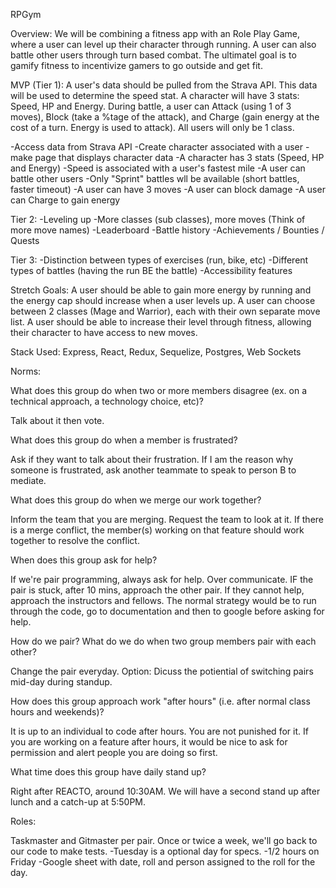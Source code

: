 RPGym

Overview:
We will be combining a fitness app with an Role Play Game, where a user can level up their character through running. A user can also
battle other users through turn based combat. The ultimatel goal is to gamify fitness to incentivize gamers to go outside and get fit.

MVP (Tier 1):
A user's data should be pulled from the Strava API. This
data will be used to determine the speed stat. A character
will have 3 stats: Speed, HP and Energy. During battle, a user can
Attack (using 1 of 3 moves), Block (take a %tage of the
attack), and Charge (gain energy at the cost of a turn.
Energy is used to attack). All users will only be 1 class.

-Access data from Strava API
-Create character associated with a user
  -make page that displays character data
-A character has 3 stats (Speed, HP and Energy)
  -Speed is associated with a user's fastest mile
-A user can battle other users
  -Only "Sprint" battles wll be available (short battles, faster timeout)
  -A user can have 3 moves
  -A user can block damage
  -A user can Charge to gain energy

Tier 2:
-Leveling up
-More classes (sub classes), more moves
 (Think of more move names)
-Leaderboard
-Battle history
-Achievements / Bounties / Quests

Tier 3:
-Distinction between types of exercises (run, bike, etc)
-Different types of battles (having the run BE the battle)
-Accessibility features


Stretch Goals:
A user should be able to gain more energy by running and the energy cap should increase when a user levels up. A user can choose between 2 classes (Mage and Warrior), each with their own separate move list. A user should be able to increase their level through fitness, allowing their character to have access to new moves.

Stack Used:
Express, React, Redux, Sequelize, Postgres, Web Sockets

Norms:

What does this group do when two or more members disagree (ex. on a technical approach, a technology choice, etc)?

Talk about it then vote.


What does this group do when a member is frustrated?

Ask if they want to talk about their frustration. If I am the reason why someone is frustrated, ask another teammate to speak to person B to mediate.

What does this group do when we merge our work together?

Inform the team that you are merging. Request the team to look at it. If there is a merge conflict, the member(s) working on that feature should work together to resolve the conflict.

When does this group ask for help?

If we're pair programming, always ask for help. Over communicate. IF the pair is stuck, after 10 mins, approach the other pair. If they cannot help, approach the instructors and fellows. The normal strategy would be to run through the code, go to documentation and then to google before asking for help.

How do we pair? What do we do when two group members pair with each other?

Change the pair everyday. Option: Dicuss the potiential of switching pairs mid-day during standup.

How does this group approach work "after hours" (i.e. after normal class hours and weekends)?

It is up to an individual to code after hours. You are not punished for it. If you are working on a feature after hours, it would be nice to ask for permission and alert people you are doing so first.

What time does this group have daily stand up?

Right after REACTO, around 10:30AM. We will have a second stand up after lunch and a catch-up at 5:50PM.

Roles:

Taskmaster and Gitmaster per pair.
Once or twice a week, we'll go back to our code to make tests.
-Tuesday is a optional day for specs.
-1/2 hours on Friday
-Google sheet with date, roll and person assigned to the roll for the day.
